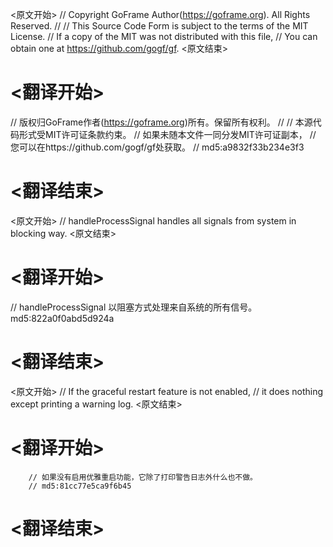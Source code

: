 
<原文开始>
// Copyright GoFrame Author(https://goframe.org). All Rights Reserved.
//
// This Source Code Form is subject to the terms of the MIT License.
// If a copy of the MIT was not distributed with this file,
// You can obtain one at https://github.com/gogf/gf.
<原文结束>

# <翻译开始>
// 版权归GoFrame作者(https://goframe.org)所有。保留所有权利。
//
// 本源代码形式受MIT许可证条款约束。
// 如果未随本文件一同分发MIT许可证副本，
// 您可以在https://github.com/gogf/gf处获取。
// md5:a9832f33b234e3f3
# <翻译结束>


<原文开始>
// handleProcessSignal handles all signals from system in blocking way.
<原文结束>

# <翻译开始>
// handleProcessSignal 以阻塞方式处理来自系统的所有信号。 md5:822a0f0abd5d924a
# <翻译结束>


<原文开始>
		// If the graceful restart feature is not enabled,
		// it does nothing except printing a warning log.
<原文结束>

# <翻译开始>
		// 如果没有启用优雅重启功能，它除了打印警告日志外什么也不做。
		// md5:81cc77e5ca9f6b45
# <翻译结束>

